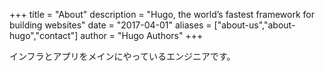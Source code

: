 +++
title = "About"
description = "Hugo, the world’s fastest framework for building websites"
date = "2017-04-01"
aliases = ["about-us","about-hugo","contact"]
author = "Hugo Authors"
+++

インフラとアプリをメインにやっているエンジニアです。

